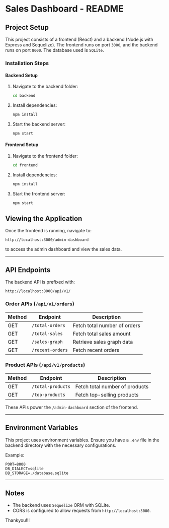 # Sales Dashboard - README

## Project Setup

This project consists of a frontend (React) and a backend (Node.js with Express and Sequelize). The frontend runs on port `3000`, and the backend runs on port `8000`. The database used is `SQLite`.

### Installation Steps

#### Backend Setup

1. Navigate to the backend folder:
   ```sh
   cd backend
   ```
2. Install dependencies:
   ```sh
   npm install
   ```
3. Start the backend server:
   ```sh
   npm start
   ```

#### Frontend Setup

1. Navigate to the frontend folder:
   ```sh
   cd frontend
   ```
2. Install dependencies:
   ```sh
   npm install
   ```
3. Start the frontend server:
   ```sh
   npm start
   ```

## Viewing the Application

Once the frontend is running, navigate to:

```
http://localhost:3000/admin-dashboard
```

to access the admin dashboard and view the sales data.

---

## API Endpoints

The backend API is prefixed with:

```
http://localhost:8000/api/v1/
```

### **Order APIs** (`/api/v1/orders`)

| Method | Endpoint         | Description                  |
| ------ | ---------------- | ---------------------------- |
| GET    | `/total-orders`  | Fetch total number of orders |
| GET    | `/total-sales`   | Fetch total sales amount     |
| GET    | `/sales-graph`   | Retrieve sales graph data    |
| GET    | `/recent-orders` | Fetch recent orders          |

### **Product APIs** (`/api/v1/products`)

| Method | Endpoint          | Description                    |
| ------ | ----------------- | ------------------------------ |
| GET    | `/total-products` | Fetch total number of products |
| GET    | `/top-products`   | Fetch top-selling products     |

These APIs power the `/admin-dashboard` section of the frontend.

---

## Environment Variables

This project uses environment variables. Ensure you have a `.env` file in the backend directory with the necessary configurations.

Example:

```
PORT=8000
DB_DIALECT=sqlite
DB_STORAGE=./database.sqlite
```

---

## Notes

- The backend uses `Sequelize` ORM with SQLite.
- CORS is configured to allow requests from `http://localhost:3000`.

Thankyou!!!
